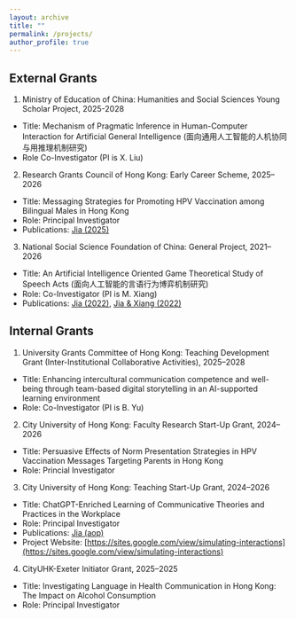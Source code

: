 ```yaml
---
layout: archive
title: ""
permalink: /projects/
author_profile: true
---
```


External Grants
-----
1. Ministry of Education of China: Humanities and Social Sciences Young Scholar Project, 2025-2028
  * Title: Mechanism of Pragmatic Inference in Human-Computer Interaction for Artificial General Intelligence (面向通用人工智能的人机协同与用推理机制研究)
  * Role Co-Investigator (PI is X. Liu)
    
2. Research Grants Council of Hong Kong: Early Career Scheme, 2025–2026
  * Title: Messaging Strategies for Promoting HPV Vaccination among Bilingual Males in Hong Kong
  * Role: Principal Investigator
  * Publications: [Jia (2025)](https://jamesmianjia.github.io/files/Jia_2025_HV&I.pdf) 

3. National Social Science Foundation of China: General Project, 2021–2026
  * Title: An Artificial Intelligence Oriented Game Theoretical Study of Speech Acts (面向人工智能的言语行为博弈机制研究)
  * Role: Co-Investigator (PI is M. Xiang)
  * Publications: [Jia (2022)](https://jamesmianjia.github.io/files/Jia_2022_JoP.pdf), [Jia & Xiang (2022)](https://jamesmianjia.github.io/files/Jia_Xiang_2022_FLC.pdf)



Internal Grants
-----
1. University Grants Committee of Hong Kong: Teaching Development Grant (Inter-Institutional Collaborative Activities), 2025–2028
  * Title: Enhancing intercultural communication competence and well-being through team-based digital storytelling in an AI-supported learning environment
  * Role: Co-Investigator (PI is B. Yu)

2. City University of Hong Kong: Faculty Research Start-Up Grant, 2024–2026
  * Title: Persuasive Effects of Norm Presentation Strategies in HPV Vaccination Messages Targeting Parents in Hong Kong
  * Role: Princial Investigator

3. City University of Hong Kong: Teaching Start-Up Grant, 2024–2026
  * Title: ChatGPT-Enriched Learning of Communicative Theories and Practices in the Workplace
  * Role: Principal Investigator
  * Publications: [Jia (aop)](https://jamesmianjia.github.io/files/Jia_2025_CT.pdf)
  * Project Website: [https://sites.google.com/view/simulating-interactions](https://sites.google.com/view/simulating-interactions)
    
4. CityUHK-Exeter Initiator Grant, 2025–2025
  * Title: Investigating Language in Health Communication in Hong Kong: The Impact on Alcohol Consumption
  * Role: Principal Investigator
